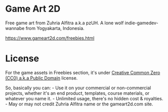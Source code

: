 # Game Art 2D

Free game art from Zuhria Alfitra a.k.a pzUH. A lone wolf indie-gamedev-wannabe from Yogyakarta, Indonesia.

https://www.gameart2d.com/freebies.html

# License

For the game assets in Freebies section, it's under [Creative Common Zero (CC0) a.k.a Public Domain](https://creativecommons.org/publicdomain/zero/1.0/) license.

So, basically you can:
    - Use it on your commercial or non-commercial projects, whether it's an end product, templates, course materials, or whatever you name it.
    - Unlimited usage, there's no hidden cost & royalties.​
    - May or may not credit Zuhria Alfitra name or the gameart2d.com site.
